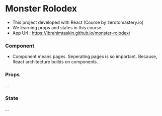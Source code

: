 # Monster Rolodex

- This project developed with React (Course by zerotomastery.io)
- We learning props and states in this course.
- App Url : https://ibrahimtaskin.github.io/monster-rolodex/

### Component

- Component means pages. Seperating pages is so important. Because, React architecture builds on components.

### Props
...

### State

...

